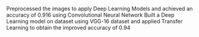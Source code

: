 Preprocessed the images to apply Deep Learning Models and achieved an accuracy of 0.916 using Convolutional Neural Network
Built a Deep Learning model on dataset using VGG-16 dataset and applied Transfer Learning to obtain the improved accuracy of 0.94
